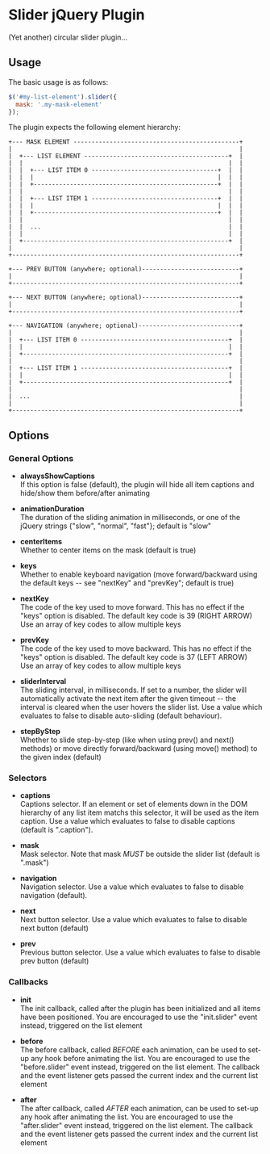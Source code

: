 # Slider jQuery Plugin

(Yet another) circular slider plugin...

## Usage

The basic usage is as follows:

```javascript
$('#my-list-element').slider({
  mask: '.my-mask-element'
});
```

The plugin expects the following  element hierarchy:

```plain
+--- MASK ELEMENT ----------------------------------------------+
|                                                               |
|  +--- LIST ELEMENT ----------------------------------------+  |
|  |                                                         |  |
|  |  +--- LIST ITEM 0 -----------------------------------+  |  |
|  |  |                                                   |  |  |
|  |  +---------------------------------------------------+  |  |
|  |                                                         |  |
|  |  +--- LIST ITEM 1 -----------------------------------+  |  |
|  |  |                                                   |  |  |
|  |  +---------------------------------------------------+  |  |
|  |                                                         |  |
|  |  ...                                                    |  |
|  |                                                         |  |
|  +---------------------------------------------------------+  |
|                                                               |
+---------------------------------------------------------------+

+--- PREV BUTTON (anywhere; optional)---------------------------+
|                                                               |
+---------------------------------------------------------------+

+--- NEXT BUTTON (anywhere; optional)---------------------------+
|                                                               |
+---------------------------------------------------------------+

+--- NAVIGATION (anywhere; optional)----------------------------+
|                                                               |
|  +--- LIST ITEM 0 -----------------------------------------+  |
|  |                                                         |  |
|  +---------------------------------------------------------+  |
|                                                               |
|  +--- LIST ITEM 1 -----------------------------------------+  |
|  |                                                         |  |
|  +---------------------------------------------------------+  |
|                                                               |
|  ...                                                          |
|                                                               |
+---------------------------------------------------------------+
```

## Options

### General Options

* **alwaysShowCaptions**  
  If this option is false (default), the plugin will hide all item captions and hide/show them before/after animating

* **animationDuration**  
  The duration of the sliding animation in milliseconds, or one of the jQuery strings {"slow", "normal", "fast"}; default is "slow"

* **centerItems**  
  Whether to center items on the mask (default is true)

* **keys**  
  Whether to enable keyboard navigation (move forward/backward using the default keys -- see "nextKey" and "prevKey"; default is true)

* **nextKey**  
  The code of the key used to move forward. This has no effect if the "keys" option is disabled. The default key code is 39 (RIGHT ARROW) Use an array of key codes to allow multiple keys

* **prevKey**  
  The code of the key used to move backward. This has no effect if the "keys" option is disabled. The default key code is 37 (LEFT ARROW) Use an array of key codes to allow multiple keys

* **sliderInterval**  
  The sliding interval, in milliseconds. If set to a number, the slider will automatically activate the next item after the given timeout -- the interval is cleared when the user hovers the slider list. Use a value which evaluates to false to disable auto-sliding (default behaviour).

* **stepByStep**  
  Whether to slide step-by-step (like when using prev() and next() methods) or move directly forward/backward (using move() method) to the given index (default)

### Selectors

* **captions**  
  Captions selector. If an element or set of elements down in the DOM hierarchy of any list item matchs this selector, it will be used as the item caption. Use a value which evaluates to false to disable captions (default is ".caption").

* **mask**  
  Mask selector. Note that mask *MUST* be outside the slider list (default is ".mask")

* **navigation**  
  Navigation selector. Use a value which evaluates to false to disable navigation (default).

* **next**  
  Next button selector. Use a value which evaluates to false to disable next button (default)

* **prev**  
  Previous button selector. Use a value which evaluates to false to disable prev button (default)

### Callbacks

* **init**  
  The init callback, called after the plugin has been initialized and all items have been positioned. You are encouraged to use the "init.slider" event instead, triggered on the list element

* **before**  
  The before callback, called *BEFORE* each animation, can be used to set-up any hook before animating the list. You are encouraged to use the "before.slider" event instead, triggered on the list element. The callback and the event listener gets passed the current index and the current list element

* **after**  
  The after callback, called *AFTER* each animation, can be used to set-up any hook after animating the list. You are encouraged to use the "after.slider" event instead, triggered on the list element. The callback and the event listener gets passed the current index and the current list element
    
